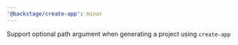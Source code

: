 ```yaml
---
'@backstage/create-app': minor
---
```


Support optional path argument when generating a project using `create-app`
